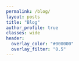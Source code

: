 ```yaml
---
permalink: /blog/
layout: posts
title: "Blog"
author_profile: true
classes: wide
header:
  overlay_color: "#000000"
  overlay_filter: "0.5"
---
```

